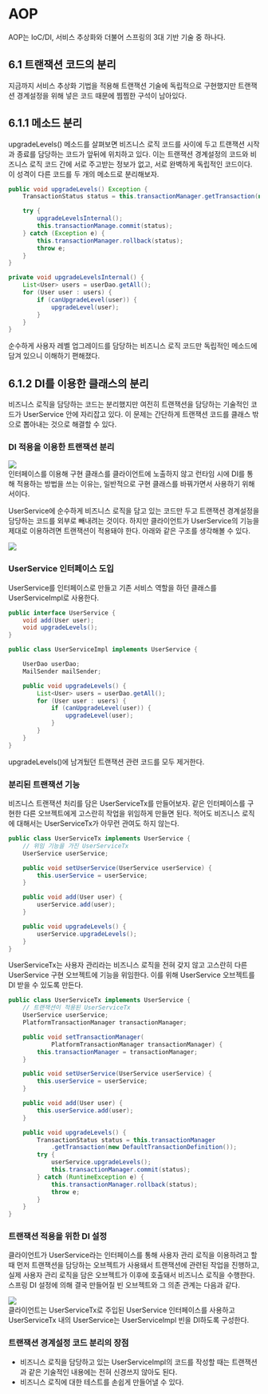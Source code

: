 # AOP
AOP는 IoC/DI, 서비스 추상화와 더불어 스프링의 3대 기반 기술 중 하나다. 

## 6.1 트랜잭션 코드의 분리
지금까지 서비스 추상화 기법을 적용해 트랜잭션 기술에 독립적으로 구현했지만 트랜잭션 경계설정을 위해 넣은 코드 때문에 찜찜한 구석이 남아있다. 

## 6.1.1 메소드 분리 
upgradeLevels() 메소드를 살펴보면 비즈니스 로직 코드를 사이에 두고 트랜잭션 시작과 종료를 담당하는 코드가 앞뒤에 위치하고 있다. 이는 트랜잭션 경계설정의 코드와 비즈니스 로직 코드 간에 서로 주고받는 정보가 없고, 서로 완벽하게 독립적인 코드이다. 이 성격이 다른 코드를 두 개의 메소드로 분리해보자.

```java
public void upgradeLevels() Exception {
    TransactionStatus status = this.transactionManager.getTransaction(new DefaultTransactionDefinition());

    try {
        upgradeLevelsInternal();
        this.transactionManage.commit(status);
    } catch (Exception e) {
        this.transactionManager.rollback(status);
        throw e;
    }
}

private void upgradeLevelsInternal() {
    List<User> users = userDao.getAll();
    for (User user : users) {
        if (canUpgradeLevel(user)) {
            upgradeLevel(user);
        }
    }
}
```
순수하게 사용자 레벨 업그레이드를 담당하는 비즈니스 로직 코드만 독립적인 메소드에 담겨 있으니 이해하기 편해졌다.

## 6.1.2 DI를 이용한 클래스의 분리
비즈니스 로직을 담당하는 코드는 분리했지만 여전히 트랜잭션을 담당하는 기술적인 코드가 UserService 안에 자리잡고 있다. 이 문제는 간단하게 트랜잭션 코드를 클래스 밖으로 뽑아내는 것으로 해결할 수 있다. 

### DI 적용을 이용한 트랜잭션 분리
![](https://velog.velcdn.com/images/nunddu/post/6865a3b2-16b8-4be8-988d-f0ee5c0dbb8d/image.png)  
인터페이스를 이용해 구현 클래스를 클라이언트에 노출하지 않고 런타임 시에 DI를 통해 적용하는 방법을 쓰는 이유는, 일반적으로 구현 클래스를 바꿔가면서 사용하기 위해서이다. 

UserService에 순수하게 비즈니스 로직을 담고 있는 코드만 두고 트랜잭션 경계설정을 담당하는 코드를 외부로 빼내려는 것이다. 하지만 클라이언트가 UserService의 기능을 제대로 이용하려면 트랜잭션이 적용돼야 한다. 아래와 같은 구조를 생각해볼 수 있다. 

![](https://velog.velcdn.com/images/nunddu/post/823e4007-167f-49c8-8ce9-4452706680e6/image.png)  

### UserService 인터페이스 도입
UserService를 인터페이스로 만들고 기존 서비스 역할을 하던 클래스를 UserServiceImpl로 사용한다. 

```java
public interface UserService {
    void add(User user);
    void upgradeLevels();
}
```

```java
public class UserServiceImpl implements UserService {

    UserDao userDao;
    MailSender mailSender;

    public void upgradeLevels() {
        List<User> users = userDao.getAll();
        for (User user : users) {
            if (canUpgradeLevel(user)) {
                upgradeLevel(user);
            }
        }
    }
}
```
upgradeLevels()에 남겨뒀던 트랜잭션 관련 코드를 모두 제거한다. 

### 분리된 트랜잭션 기능
비즈니스 트랜잭션 처리를 담은 UserServiceTx를 만들어보자. 같은 인터페이스를 구현한 다른 오브젝트에게 고스란히 작업을 위임하게 만들면 된다. 적어도 비즈니스 로직에 대해서는 UserServiceTx가 아무런 관여도 하지 않는다.

```java
public class UserServiceTx implements UserService {
    // 위임 기능을 가진 UserServiceTx
    UserService userService;

    public void setUserService(UserService userService) {
        this.userService = userService;
    }

    public void add(User user) {
        userService.add(user);
    }

    public void upgradeLevels() {
        userService.upgradeLevels();
    }
}
```
UserServiceTx는 사용자 관리라는 비즈니스 로직을 전혀 갖지 않고 고스란히 다른 UserService 구현 오브젝트에 기능을 위임한다. 이를 위해 UserService 오브젝트를 DI 받을 수 있도록 만든다.

```java
public class UserServiceTx implements UserService { 
    // 트랜잭션이 적용된 UserServiceTx
	UserService userService;
	PlatformTransactionManager transactionManager;

	public void setTransactionManager( 
    		PlatformTransactionManager transactionManager) { 
		this.transactionManager = transactionManager;
	}

	public void setUserService(UserService userService) { 
		this.userService = userService;
	}

	public void add(User user) { 
    	this.userService.add(user);
	}

	public void upgradeLevels() {
		TransactionStatus status = this.transactionManager
        	.getTransaction(new DefaultTransactionDefinition());
		try {
			userService.upgradeLevels();
			this.transactionManager.commit(status);
		} catch (RuntimeException e) { 
        	this.transactionManager.rollback(status);
			throw e;
		} 
    } 
}
```

### 트랜잭션 적용을 위한 DI 설정 
클라이언트가 UserService라는 인터페이스를 통해 사용자 관리 로직을 이용하려고 할 때 먼저 트랜잭션을 담당하는 오브젝트가 사용돼서 트랜잭션에 관련된 작업을 진행하고, 실제 사용자 관리 로직을 담은 오브젝트가 이후에 호출돼서 비즈니스 로직을 수행한다.  
스프링 DI 설정에 의해 결국 만들어질 빈 오브젝트와 그 의존 관계는 다음과 같다. 

![](https://velog.velcdn.com/images/nunddu/post/24600555-4a6a-4f37-aa5f-730f7eb696b0/image.png)  
클라이언트는 UserServiceTx로 주입된 UserService 인터페이스를 사용하고 UserServiceTx 내의 UserService는 UserServiceImpl 빈을 DI하도록 구성한다. 

### 트랜잭션 경계설정 코드 분리의 장점
 - 비즈니스 로직을 담당하고 있는 UserServiceImpl의 코드를 작성할 때는 트랜잭션과 같은 기술적인 내용에는 전혀 신경쓰지 않아도 된다.
 - 비즈니스 로직에 대한 테스트를 손쉽게 만들어낼 수 있다. 

